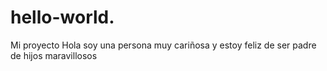 # hello-world.
Mi proyecto
Hola soy una persona muy cariñosa y estoy feliz de ser padre de hijos maravillosos
